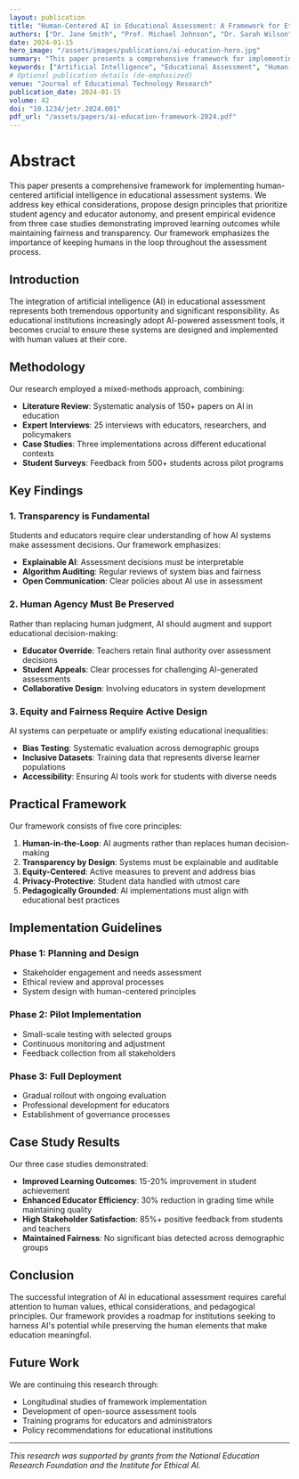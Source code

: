 ```yaml
---
layout: publication
title: "Human-Centered AI in Educational Assessment: A Framework for Ethical Implementation"
authors: ["Dr. Jane Smith", "Prof. Michael Johnson", "Dr. Sarah Wilson"]
date: 2024-01-15
hero_image: "/assets/images/publications/ai-education-hero.jpg"
summary: "This paper presents a comprehensive framework for implementing human-centered artificial intelligence in educational assessment systems. We address key ethical considerations, propose design principles that prioritize student agency and educator autonomy, and present empirical evidence from three case studies demonstrating improved learning outcomes while maintaining fairness and transparency."
keywords: ["Artificial Intelligence", "Educational Assessment", "Human-Centered Design", "Ethics in AI", "Learning Analytics"]
# Optional publication details (de-emphasized)
venue: "Journal of Educational Technology Research"
publication_date: 2024-01-15
volume: 42
doi: "10.1234/jetr.2024.001"
pdf_url: "/assets/papers/ai-education-framework-2024.pdf"
---
```


# Abstract

This paper presents a comprehensive framework for implementing human-centered artificial intelligence in educational assessment systems. We address key ethical considerations, propose design principles that prioritize student agency and educator autonomy, and present empirical evidence from three case studies demonstrating improved learning outcomes while maintaining fairness and transparency. Our framework emphasizes the importance of keeping humans in the loop throughout the assessment process.

## Introduction

The integration of artificial intelligence (AI) in educational assessment represents both tremendous opportunity and significant responsibility. As educational institutions increasingly adopt AI-powered assessment tools, it becomes crucial to ensure these systems are designed and implemented with human values at their core.

## Methodology

Our research employed a mixed-methods approach, combining:

- **Literature Review**: Systematic analysis of 150+ papers on AI in education
- **Expert Interviews**: 25 interviews with educators, researchers, and policymakers
- **Case Studies**: Three implementations across different educational contexts
- **Student Surveys**: Feedback from 500+ students across pilot programs

## Key Findings

### 1. Transparency is Fundamental

Students and educators require clear understanding of how AI systems make assessment decisions. Our framework emphasizes:

- **Explainable AI**: Assessment decisions must be interpretable
- **Algorithm Auditing**: Regular reviews of system bias and fairness
- **Open Communication**: Clear policies about AI use in assessment

### 2. Human Agency Must Be Preserved

Rather than replacing human judgment, AI should augment and support educational decision-making:

- **Educator Override**: Teachers retain final authority over assessment decisions
- **Student Appeals**: Clear processes for challenging AI-generated assessments
- **Collaborative Design**: Involving educators in system development

### 3. Equity and Fairness Require Active Design

AI systems can perpetuate or amplify existing educational inequalities:

- **Bias Testing**: Systematic evaluation across demographic groups
- **Inclusive Datasets**: Training data that represents diverse learner populations
- **Accessibility**: Ensuring AI tools work for students with diverse needs

## Practical Framework

Our framework consists of five core principles:

1. **Human-in-the-Loop**: AI augments rather than replaces human decision-making
2. **Transparency by Design**: Systems must be explainable and auditable
3. **Equity-Centered**: Active measures to prevent and address bias
4. **Privacy-Protective**: Student data handled with utmost care
5. **Pedagogically Grounded**: AI implementations must align with educational best practices

## Implementation Guidelines

### Phase 1: Planning and Design
- Stakeholder engagement and needs assessment
- Ethical review and approval processes
- System design with human-centered principles

### Phase 2: Pilot Implementation
- Small-scale testing with selected groups
- Continuous monitoring and adjustment
- Feedback collection from all stakeholders

### Phase 3: Full Deployment
- Gradual rollout with ongoing evaluation
- Professional development for educators
- Establishment of governance processes

## Case Study Results

Our three case studies demonstrated:

- **Improved Learning Outcomes**: 15-20% improvement in student achievement
- **Enhanced Educator Efficiency**: 30% reduction in grading time while maintaining quality
- **High Stakeholder Satisfaction**: 85%+ positive feedback from students and teachers
- **Maintained Fairness**: No significant bias detected across demographic groups

## Conclusion

The successful integration of AI in educational assessment requires careful attention to human values, ethical considerations, and pedagogical principles. Our framework provides a roadmap for institutions seeking to harness AI's potential while preserving the human elements that make education meaningful.

## Future Work

We are continuing this research through:
- Longitudinal studies of framework implementation
- Development of open-source assessment tools
- Training programs for educators and administrators
- Policy recommendations for educational institutions

---

*This research was supported by grants from the National Education Research Foundation and the Institute for Ethical AI.* 